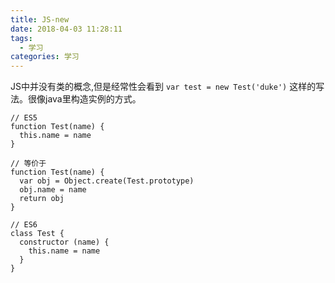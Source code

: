 ```yaml
---
title: JS-new
date: 2018-04-03 11:28:11
tags:
  - 学习
categories: 学习
---
```


JS中并没有类的概念,但是经常性会看到 `var test = new Test('duke')` 这样的写法。很像java里构造实例的方式。

```JS
// ES5
function Test(name) {
  this.name = name
}

// 等价于
function Test(name) {
  var obj = Object.create(Test.prototype)
  obj.name = name
  return obj
}

// ES6
class Test {
  constructor (name) {
    this.name = name
  }
}
```